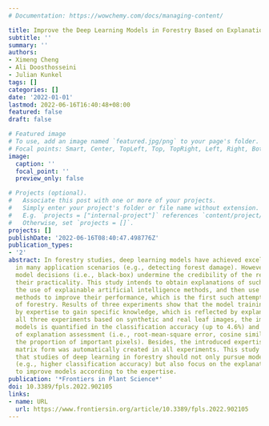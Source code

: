 ```yaml
---
# Documentation: https://wowchemy.com/docs/managing-content/

title: Improve the Deep Learning Models in Forestry Based on Explanations and Expertise
subtitle: ''
summary: ''
authors:
- Ximeng Cheng
- Ali Doosthosseini
- Julian Kunkel
tags: []
categories: []
date: '2022-01-01'
lastmod: 2022-06-16T16:40:48+08:00
featured: false
draft: false

# Featured image
# To use, add an image named `featured.jpg/png` to your page's folder.
# Focal points: Smart, Center, TopLeft, Top, TopRight, Left, Right, BottomLeft, Bottom, BottomRight.
image:
  caption: ''
  focal_point: ''
  preview_only: false

# Projects (optional).
#   Associate this post with one or more of your projects.
#   Simply enter your project's folder or file name without extension.
#   E.g. `projects = ["internal-project"]` references `content/project/deep-learning/index.md`.
#   Otherwise, set `projects = []`.
projects: []
publishDate: '2022-06-16T08:40:47.498776Z'
publication_types:
- '2'
abstract: In forestry studies, deep learning models have achieved excellent performance
  in many application scenarios (e.g., detecting forest damage). However, the unclear
  model decisions (i.e., black-box) undermine the credibility of the results and hinder
  their practicality. This study intends to obtain explanations of such models through
  the use of explainable artificial intelligence methods, and then use feature unlearning
  methods to improve their performance, which is the first such attempt in the field
  of forestry. Results of three experiments show that the model training can be guided
  by expertise to gain specific knowledge, which is reflected by explanations. For
  all three experiments based on synthetic and real leaf images, the improvement of
  models is quantified in the classification accuracy (up to 4.6%) and three indicators
  of explanation assessment (i.e., root-mean-square error, cosine similarity, and
  the proportion of important pixels). Besides, the introduced expertise in annotation
  matrix form was automatically created in all experiments. This study emphasizes
  that studies of deep learning in forestry should not only pursue model performance
  (e.g., higher classification accuracy) but also focus on the explanations and try
  to improve models according to the expertise.
publication: '*Frontiers in Plant Science*'
doi: 10.3389/fpls.2022.902105
links:
- name: URL
  url: https://www.frontiersin.org/article/10.3389/fpls.2022.902105
---
```


